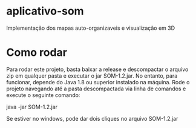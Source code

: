 # aplicativo-som
Implementação dos mapas auto-organizaveis e visualização em 3D

# Como rodar

Para rodar este projeto, basta baixar a release e descompactar o arquivo zip em qualquer pasta e executar o jar SOM-1.2.jar. No entanto, para funcionar, 
depende do Java 1.8 ou superior instalado na máquina. Rode o projeto navegando até a pasta descompactada via linha de comandos e execute o seguinte comando: 

java -jar SOM-1.2.jar

Se estiver no windows, pode dar dois cliques no arquivo SOM-1.2.jar




